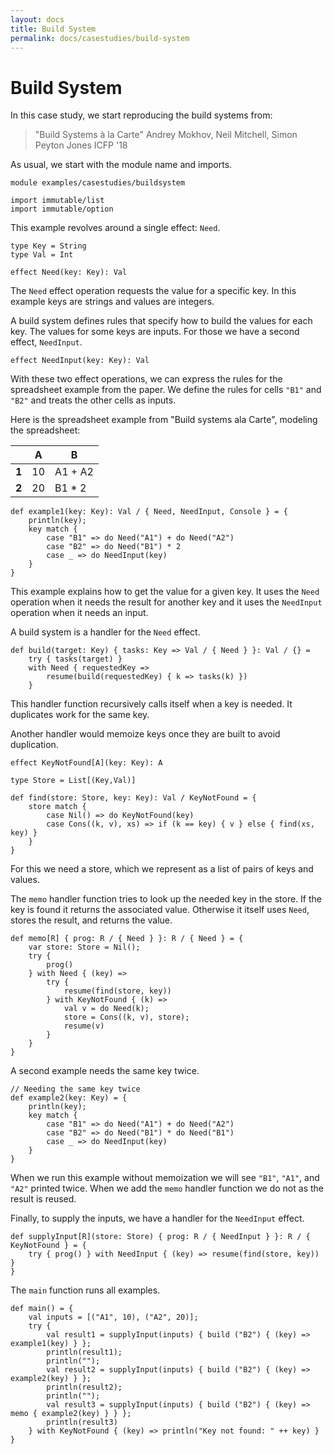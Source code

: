 ```yaml
---
layout: docs
title: Build System
permalink: docs/casestudies/build-system
---
```


# Build System

In this case study, we start reproducing the build systems from:

> "Build Systems à la Carte"
> Andrey Mokhov, Neil Mitchell, Simon Peyton Jones
> ICFP '18

As usual, we start with the module name and imports.

```
module examples/casestudies/buildsystem

import immutable/list
import immutable/option
```

This example revolves around a single effect: `Need`.

```
type Key = String
type Val = Int

effect Need(key: Key): Val
```

The `Need` effect operation requests the value for a specific key. In this example keys are strings and values are integers.

A build system defines rules that specify how to build the values for each key. The values for some keys are inputs. For those we have a second effect, `NeedInput`.

```
effect NeedInput(key: Key): Val
```

With these two effect operations, we can express the rules for the spreadsheet example from the paper. We define the rules for cells `"B1"` and `"B2"` and treats the other cells as inputs.

Here is the spreadsheet example from "Build systems ala Carte", modeling the
spreadsheet:

|        | A  | B       |
| ------ | -- | ------- |
| **1**  | 10 | A1 + A2 |
| **2**  | 20 | B1 * 2  |

```
def example1(key: Key): Val / { Need, NeedInput, Console } = {
    println(key);
    key match {
        case "B1" => do Need("A1") + do Need("A2")
        case "B2" => do Need("B1") * 2
        case _ => do NeedInput(key)
    }
}
```

This example explains how to get the value for a given key. It uses the `Need` operation when it needs the result for another key and it uses the `NeedInput` operation when it needs an input.

A build system is a handler for the `Need` effect.

```
def build(target: Key) { tasks: Key => Val / { Need } }: Val / {} =
    try { tasks(target) }
    with Need { requestedKey =>
        resume(build(requestedKey) { k => tasks(k) })
    }
```

This handler function recursively calls itself when a key is needed. It duplicates work for the same key.

Another handler would memoize keys once they are built to avoid duplication.

```
effect KeyNotFound[A](key: Key): A

type Store = List[(Key,Val)]

def find(store: Store, key: Key): Val / KeyNotFound = {
    store match {
        case Nil() => do KeyNotFound(key)
        case Cons((k, v), xs) => if (k == key) { v } else { find(xs, key) }
    }
}
```

For this we need a store, which we represent as a list of pairs of keys and values.

The `memo` handler function tries to look up the needed key in the store. If the key is found it returns the associated value. Otherwise it itself uses `Need`, stores the result, and returns the value.

```
def memo[R] { prog: R / { Need } }: R / { Need } = {
    var store: Store = Nil();
    try {
        prog()
    } with Need { (key) =>
        try {
            resume(find(store, key))
        } with KeyNotFound { (k) =>
            val v = do Need(k);
            store = Cons((k, v), store);
            resume(v)
        }
    }
}
```

A second example needs the same key twice.

```
// Needing the same key twice
def example2(key: Key) = {
    println(key);
    key match {
        case "B1" => do Need("A1") + do Need("A2")
        case "B2" => do Need("B1") * do Need("B1")
        case _ => do NeedInput(key)
    }
}
```

When we run this example without memoization we will see `"B1"`, `"A1"`, and `"A2"` printed twice. When we add the `memo` handler function we do not as the result is reused.

Finally, to supply the inputs, we have a handler for the `NeedInput` effect.

```
def supplyInput[R](store: Store) { prog: R / { NeedInput } }: R / { KeyNotFound } = {
    try { prog() } with NeedInput { (key) => resume(find(store, key)) }
}
```

The `main` function runs all examples.

```
def main() = {
    val inputs = [("A1", 10), ("A2", 20)];
    try {
        val result1 = supplyInput(inputs) { build ("B2") { (key) => example1(key) } };
        println(result1);
        println("");
        val result2 = supplyInput(inputs) { build ("B2") { (key) => example2(key) } };
        println(result2);
        println("");
        val result3 = supplyInput(inputs) { build ("B2") { (key) => memo { example2(key) } } };
        println(result3)
    } with KeyNotFound { (key) => println("Key not found: " ++ key) }
}
```
